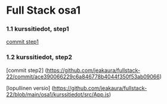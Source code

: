 # Full Stack osa1

### 1.1 kurssitiedot, step1

[commit step1](https://github.com/jeakaura/fullstack-22/commit/aab422da2b815e5f21d162b8074a3ed9791634a3)

### 1.2 kurssitiedot, step2

[commit step2] (https://github.com/jeakaura/fullstack-22/commit/ace390066229c6a846778b4044f350f53ab09066)

[lopullinen versio] (https://github.com/jeakaura/fullstack-22/blob/main/osa1/kurssitiedot/src/App.js)
